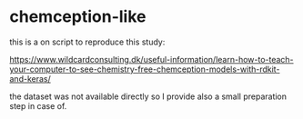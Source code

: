 # chemception-like

this is a on script to reproduce this study:

https://www.wildcardconsulting.dk/useful-information/learn-how-to-teach-your-computer-to-see-chemistry-free-chemception-models-with-rdkit-and-keras/

the dataset was not available directly so I provide also a small preparation step in case of.

